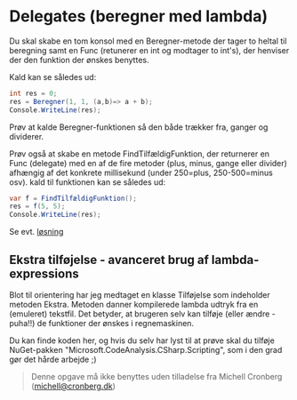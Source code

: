 ﻿# Delegates (beregner med lambda)

Du skal skabe en tom konsol med en Beregner-metode der tager to heltal til beregning samt 
en Func (retunerer en int og modtager to int's), der henviser der den funktion der ønskes benyttes. 

Kald kan se således ud:

```csharp
int res = 0;
res = Beregner(1, 1, (a,b)=> a + b);
Console.WriteLine(res);
```

Prøv at kalde Beregner-funktionen så den både trækker fra, ganger og dividerer.

Prøv også at skabe en metode FindTilfældigFunktion, der returnerer
en Func (delegate) med en af de fire metoder (plus, minus, gange eller divider)
afhængig af det konkrete millisekund (under 250=plus, 250-500=minus osv). kald
til funktionen kan se således ud:

```csharp
var f = FindTilfældigFunktion();
res = f(5, 5);
Console.WriteLine(res);
```

Se evt. [løsning](https://github.com/devcronberg/undervisning-cs-opgaver/blob/master/delegates-lambda-beregner/Program.cs)

## Ekstra tilføjelse - avanceret brug af lambda-expressions
Blot til orientering har jeg medtaget en klasse Tilføjelse som indeholder metoden Ekstra. Metoden danner kompilerede lambda udtryk fra en 
(emuleret) tekstfil. Det betyder, at brugeren selv kan tilføje (eller ændre - puha!!) de funktioner der ønskes i regnemaskinen.

Du kan finde koden her, og hvis du selv har lyst til at prøve skal du tilføje NuGet-pakken "Microsoft.CodeAnalysis.CSharp.Scripting", som i den grad gør det hårde arbejde ;)

<!-- footerstart -->
> Denne opgave må ikke benyttes uden tilladelse fra Michell Cronberg (michell@cronberg.dk)
<!-- footerslut -->
